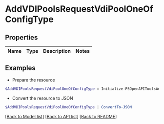 # AddVDIPoolsRequestVdiPoolOneOfConfigType
## Properties

Name | Type | Description | Notes
------------ | ------------- | ------------- | -------------

## Examples

- Prepare the resource
```powershell
$AddVDIPoolsRequestVdiPoolOneOfConfigType = Initialize-PSOpenAPIToolsAddVDIPoolsRequestVdiPoolOneOfConfigType 
```

- Convert the resource to JSON
```powershell
$AddVDIPoolsRequestVdiPoolOneOfConfigType | ConvertTo-JSON
```

[[Back to Model list]](../README.md#documentation-for-models) [[Back to API list]](../README.md#documentation-for-api-endpoints) [[Back to README]](../README.md)


